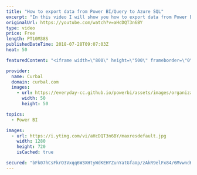 ```yaml
---
title: "How to export data from Power BI/Query to Azure SQL"
excerpt: "In this video I will show you how to export data from Power BI (Power Query to be exact) to Azure SQL.  Resource for the video (pointed out by Imke Feldmman): https://www.r-bloggers.com/getting-started-with-microsoft-sql-server-on-azure/  I have already shown you how to export data to : Export data from"
originalUrl: https://youtube.com/watch?v=aHcDQT3n6BY
type: video
price: Free
length: PT10M38S
publishedDateTime: 2018-07-28T09:07:03Z
heat: 50

featuredContent: "<iframe width=\"800\" height=\"500\" frameborder=\"0\" src=\"https://www.youtube.com/embed/aHcDQT3n6BY\" allow=\"accelerometer; autoplay; encrypted-media; gyroscope; picture-in-picture\" allowfullscreen></iframe>"

provider:
  name: Curbal
  domain: curbal.com
  images:
    - url: https://everyday-cc.github.io/powerbi/assets/images/organizations/curbal.com-50x50.jpg
      width: 50
      height: 50

topics:
  - Power BI

images:
  - url: https://i.ytimg.com/vi/aHcDQT3n6BY/maxresdefault.jpg
    width: 1280
    height: 720
    isCached: true

secured: "bFk07hCsFkrO3Vxqq6W3XHtyWdKEHYZunYatGfaVp/zAkR9elFx84/6MvwndKMLYjtDcnJ+lvUA9qhMohwr1F7rQbgXebvbTxq8Xk/NJ/NONawQnvcNDdjslW1ZlxudnERXNgQYpFfN1+9rxX+GhPZ/AISTBSIgDMJrUwndKyqn4eNSxaJAnsrZDccu0ZhQnArsW76D1QToWOB+wzt/thuno6nmV9Zt1bjL/3n3fkP9CFMVTF/YlasfUEuEiFGfI6J+j0yni054qdWXSR9C6hn27JjuFPrmO07NX3RX0mT9Tx307cMYnqRFDelROIFHwTpLecwwH+ZtEG66513sfNjatYmgZOCxCN+IluCtsCcDv8sXpzboxesn+iG+9ksS1kIk8Z8dRX47ITPHUXG7igU2lL5L9pVp1sJf/1WSnrK0=;tGJtQemON8B9WX+lg3jJgw=="
---
```


